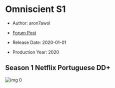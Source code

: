 # Omniscient S1

* Author: aron7awol

* [Forum Post](https://www.avsforum.com/threads/bass-eq-for-filtered-movies.2995212/post-59194806)

* Release Date: 2020-01-01
* Production Year: 2020

## Season 1 Netflix Portuguese DD+

![img 0](https://i.imgur.com/7Q9w27k.jpg)


